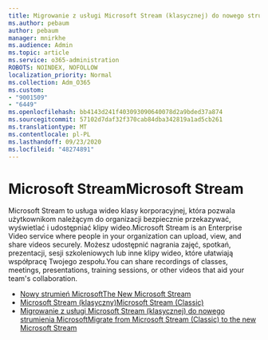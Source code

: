 ```yaml
---
title: Migrowanie z usługi Microsoft Stream (klasycznej) do nowego strumienia Microsoft
ms.author: pebaum
author: pebaum
manager: mnirkhe
ms.audience: Admin
ms.topic: article
ms.service: o365-administration
ROBOTS: NOINDEX, NOFOLLOW
localization_priority: Normal
ms.collection: Adm_O365
ms.custom:
- "9001509"
- "6449"
ms.openlocfilehash: bb4143d241f403093090640078d2a9bded37a874
ms.sourcegitcommit: 57102d7daf32f370cab84dba342819a1ad5cb261
ms.translationtype: MT
ms.contentlocale: pl-PL
ms.lasthandoff: 09/23/2020
ms.locfileid: "48274891"
---
```

# <a name="microsoft-stream"></a><span data-ttu-id="3c97a-102">Microsoft Stream</span><span class="sxs-lookup"><span data-stu-id="3c97a-102">Microsoft Stream</span></span>

<span data-ttu-id="3c97a-103">Microsoft Stream to usługa wideo klasy korporacyjnej, która pozwala użytkownikom należącym do organizacji bezpiecznie przekazywać, wyświetlać i udostępniać klipy wideo.</span><span class="sxs-lookup"><span data-stu-id="3c97a-103">Microsoft Stream is an Enterprise Video service where people in your organization can upload, view, and share videos securely.</span></span> <span data-ttu-id="3c97a-104">Możesz udostępnić nagrania zajęć, spotkań, prezentacji, sesji szkoleniowych lub inne klipy wideo, które ułatwiają współpracę Twojego zespołu.</span><span class="sxs-lookup"><span data-stu-id="3c97a-104">You can share recordings of classes, meetings, presentations, training sessions, or other videos that aid your team's collaboration.</span></span>  

- [<span data-ttu-id="3c97a-105">Nowy strumień Microsoft</span><span class="sxs-lookup"><span data-stu-id="3c97a-105">The New Microsoft Stream</span></span>](https://docs.microsoft.com/stream/new-stream)
- [<span data-ttu-id="3c97a-106">Microsoft Stream (klasyczny)</span><span class="sxs-lookup"><span data-stu-id="3c97a-106">Microsoft Stream (Classic)</span></span>](https://docs.microsoft.com/stream/overview)
- [<span data-ttu-id="3c97a-107">Migrowanie z usługi Microsoft Stream (klasycznej) do nowego strumienia Microsoft</span><span class="sxs-lookup"><span data-stu-id="3c97a-107">Migrate from Microsoft Stream (Classic) to the new Microsoft Stream</span></span>](https://docs.microsoft.com/stream/classic-migration)
